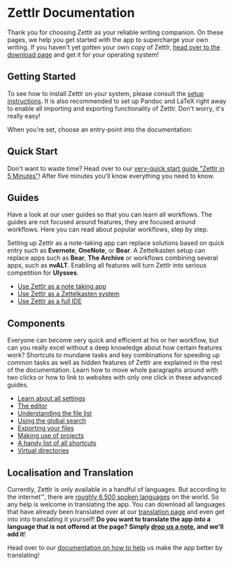 # Zettlr Documentation

Thank you for choosing Zettlr as your reliable writing companion. On these pages, we help you get started with the app to supercharge your own writing. If you haven't yet gotten your own copy of Zettlr, [head over to the download page](https://www.zettlr.com/download) and get it for your operating system!

## Getting Started

To see how to install Zettlr on your system, please consult the [setup instructions](install.md). It is also recommended to set up Pandoc and LaTeX right away to enable all importing and exporting functionality of Zettlr. Don't worry, it's really easy!

When you're set, choose an entry-point into the documentation:

## Quick Start

Don't want to waste time? Head over to our [very-quick start guide "Zettlr in 5 Minutes"](5-minutes.md)! After five minutes you'll know everything you need to know.

## Guides

Have a look at our user guides so that you can learn all workflows. The guides are not focused around features, they are focused around workflows. Here you can read about popular workflows, step by step.

Setting up Zettlr as a note-taking app can replace solutions based on quick entry such as **Evernote**, **OneNote**, or **Bear**. A Zettelkasten setup can replace apps such as **Bear**, **The Archive** or workflows combining several apps, such as **nvALT**. Enabling all features will turn Zettlr into serious competition for **Ulysses**.

* [Use Zettlr as a note taking app](guide-notes.md)
* [Use Zettlr as a Zettelkasten system](guide-zettelkasten.md)
* [Use Zettlr as a full IDE](guide-ide.md)

## Components

Everyone can become very quick and efficient at his or her workflow, but can you really excel without a deep knowledge about how certain features work? Shortcuts to mundane tasks and key combinations for speeding up common tasks as well as hidden features of Zettlr are explained in the rest of the documentation. Learn how to move whole paragraphs around with two clicks or how to link to websites with only one click in these advanced guides.

* [Learn about all settings](settings.md)
* [The editor](editor.md)
* [Understanding the file list](file-list.md)
* [Using the global search](search.md)
* [Exporting your files](export.md)
* [Making use of projects](projects.md)
* [A handy list of all shortcuts](shortcuts.md)
* [Virtual directories](virtual-directories.md)

## Localisation and Translation

Currently, Zettlr is only available in a handful of languages. But according to the internet™, there are [roughly 6,500 spoken languages](https://www.infoplease.com/askeds/how-many-spoken-languages) on the world. So any help is welcome in translating the app. You can download all languages that have already been translated over at our [translation page](https://translate.zettlr.com/) and even get into into translating it yourself! **Do you want to translate the app into a language that is not offered at the page? Simply [drop us a note](mailto:info@zettlr.com), and we'll add it**!

Head over to our [documentation on how to help](get-involved.md) us make the app better by translating!